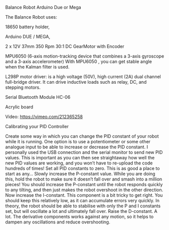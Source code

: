 Balance Robot Arduino Due or Mega

The Balance Robot uses:

18650 battery holder,

Arduino DUE / MEGA,

2 x 12V 37mm 350 Rpm 30:1 DC GearMotor with Encoder

MPU6050 (6-axis motion-tracking device that combines a 3-axis gyroscope and a 3-axis accelerometer)
With MPU6050 , you can get stable angle when the Kalman filter is used.

L298P motor driver:
is a high voltage (50V), high current (2A) dual channel full-bridge driver.
It can drive inductive loads such as relay, DC, and stepping motors.

Serial Bluetooth Module HC-06

Acrylic board

Video:
https://vimeo.com/212365258

Calibrating your PID Controller

Create some way in which you can change the PID constant of your robot while it is running.
One option is to use a potentiometer or some other analogue input to be able to increase or decrease the PID constant. 
I personally used the USB connection and the serial monitor to send new PID values.
This is important as you can then see straightaway how well the new PID values are working, and you won’t have to re-upload the code hundreds of times!
Set all PID constants to zero. This is as good a place to start as any…
Slowly increase the P-constant value.
While you are doing this, hold the robot to make sure it doesn’t fall over and smash into a million pieces!
You should increase the P-constant until the robot responds quickly to any tilting, and then just makes the robot overshoot in the other direction.
Now increase the I-constant.
This component is a bit tricky to get right.
You should keep this relatively low, as it can accumulate errors very quickly.
In theory, the robot should be able to stabilise with only the P and I constants set, but will oscillate a lot and ultimately fall over.
Raise the D-constant.
A lot. The derivative components works against any motion, so it helps to dampen any oscillations and reduce overshooting.

